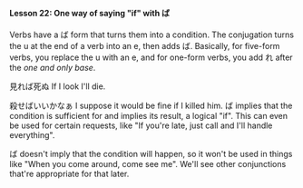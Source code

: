 
#### Lesson 22: One way of saying "if" with ば


Verbs have a ば form that turns them into a condition. The conjugation turns the u at the end of a verb into an e, then adds ば. Basically, for five-form verbs, you replace the u with an e, and for one-form verbs, you add れ after the *one and only base*.


見れば死ぬ If I look I'll die.  

殺せばいいかなぁ I suppose it would be fine if I killed him.
ば implies that the condition is sufficient for and implies its result, a logical "if". This can even be used for certain requests, like "If you're late, just call and I'll handle everything".


ば doesn't imply that the condition will happen, so it won't be used in things like "When you come around, come see me". We'll see other conjunctions that're appropriate for that later.


